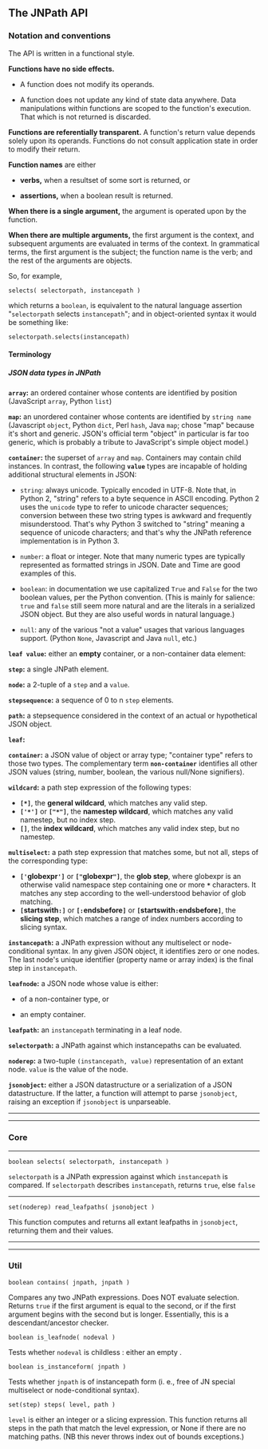 ## The JNPath API

### Notation and conventions

The API is written in a functional style. 

**Functions have no side effects.** 

  - A function does not modify its operands.
  
  - A function does not update any kind of state data anywhere. Data manipulations within functions are scoped to the function's execution. That which is not returned is discarded.

**Functions are referentially transparent.** A function's return value depends solely upon its operands. Functions do not consult application state in order to modify their return.

**Function names** are either 

  - **verbs,** when a resultset of some sort is returned, or 
  
  - **assertions,** when a boolean result is returned.

**When there is a single argument,** the argument is operated upon by the function.

**When there are multiple arguments,** the first argument is the context, and subsequent arguments are evaluated in terms of the context. In grammatical terms, the first argument is the subject; the function name is the verb; and the rest of the arguments are objects.

So, for example,

  `selects( selectorpath, instancepath )`
  
which returns a `boolean`, is equivalent to the natural language assertion "`selectorpath` selects `instancepath`"; and in object-oriented syntax it would be something like:

  `selectorpath.selects(instancepath)`

#### Terminology

##### JSON data types in JNPath

**`array`:** an ordered container whose contents are identified by position (JavaScript `array`, Python `list`)

**`map`:** an unordered container whose contents are identified by `string name` (Javascript `object`, Python `dict`, Perl `hash`, Java `map`; chose "map" because it's short and generic. JSON's official term "object" in particular is far too generic, which is probably a tribute to JavaScript's simple object model.)

**`container`:** the superset of `array` and `map`. Containers may contain child instances. In contrast, the following **`value`** types are incapable of holding additional structural elements in JSON:

  - `string`: always unicode. Typically encoded in UTF-8. Note that, in Python 2, "string" refers to a byte sequence in ASCII encoding. Python 2 uses the `unicode` type to refer to unicode character sequences; conversion between these two string types is awkward and frequently misunderstood. That's why Python 3 switched to "string" meaning a sequence of unicode characters; and that's why the JNPath reference implementation is in Python 3.

  - `number`: a float or integer. Note that many numeric types are typically represented as formatted strings in JSON. Date and Time are good examples of this.

  - `boolean`: in documentation we use capitalized `True` and `False` for the two boolean values, per the Python convention. (This is mainly for salience: `true` and `false` still seem more natural and are the literals in a serialized JSON object. But they are also useful words in natural language.)

  - `null`: any of the various "not a value" usages that various languages support. (Python `None`, Javascript and Java `null`, etc.)


**`leaf value`:** either an **empty** container, or a non-container data element:


**`step`:** a single JNPath element.



**`node`:** a 2-tuple of a `step` and a `value`.

**`stepsequence`:** a sequence of 0 to n `step` elements.

**`path`:** a stepsequence considered in the context of an actual or hypothetical JSON object.

**`leaf`:** 

**`container`:** a JSON value of object or array type; "container type" refers to those two types. The complementary term 
**`non-container`** identifies all other JSON values (string, number, boolean, the various null/None signifiers).

**`wildcard`:** a path step expression of the following types:
  - **`[*]`**, the **general wildcard**, which matches any valid step.
  - **`['*']`** or **`["*"]`**, the **namestep wildcard**, which matches any valid namestep, but no index step.
  - **`[]`**, the **index wildcard**, which matches any valid index step, but no namestep.
  
**`multiselect`:** a path step expression that matches some, but not all, steps of the corresponding type:
  - **`['`globexpr`']`** or **`["`globexpr`"]`**, the **glob step**, where globexpr is an otherwise valid namespace step containing one or more **`*`** characters. It matches any step according to the well-understood behavior of glob matching.
  - **`[`startswith`:]`** or **`[:`endsbefore`]`** or **`[`startswith`:`endsbefore`]`**, the **slicing step**, which matches a range of index numbers according to slicing syntax.

**`instancepath`:** a JNPath expression without any multiselect or node-conditional syntax. In any given JSON object, it identifies zero or one nodes. The last node's unique identifier (property name or array index) is the final step in `instancepath`.

**`leafnode`:** a JSON node whose value is either:

  - of a non-container type, or 
  
  - an empty container.

**`leafpath`:** an `instancepath` terminating in a leaf node. 

**`selectorpath`:** a JNPath against which instancepaths can be evaluated.

**`noderep`:** a two-tuple `(instancepath, value)` representation of an extant node. `value` is the value of the node.

**`jsonobject`:** either a JSON datastructure or a serialization of a JSON datastructure. If the latter, a function will attempt to parse `jsonobject`, raising an exception if `jsonobject` is unparseable.

----
----

### Core

----
`boolean selects( selectorpath, instancepath )`

  `selectorpath` is a JNPath expression against which `instancepath` is compared. If `selectorpath` describes `instancepath`, returns `true`, else `false`

----
`set(noderep) read_leafpaths( jsonobject )`

  This function computes and returns all extant leafpaths in `jsonobject`, returning them and their values.





----
----
### Util

`boolean contains( jnpath, jnpath )`

  Compares any two JNPath expressions. Does NOT evaluate selection. Returns `true` if the first argument is equal to the second, or if the first argument begins with the second but is longer. Essentially, this is a descendant/ancestor checker.

  
`boolean is_leafnode( nodeval )`
 
  Tests whether `nodeval` is childless : either an empty .

  
`boolean is_instanceform( jnpath )`

  Tests whether `jnpath` is of instancepath form (i. e., free of JN special multiselect or node-conditional syntax).


`set(step) steps( level, path )`

  `level` is either an integer or a slicing expression. This function returns
  all steps in the path that match the level expression, or None if there are no matching paths. (NB this never throws index out of bounds exceptions.)
  

  

